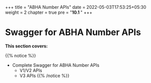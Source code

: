 +++
title = "ABHA Number APIs"
date = 2022-05-03T17:53:25+05:30
weight = 2
chapter = true
pre = "<b>10.1 </b>"
+++

# Swagger for ABHA Number APIs

**This section covers:**

{{% notice %}}
- Complete Swagger for ABHA Number APIs   
    - V1/V2 APIs
    - V3 APIs
{{% /notice %}}
